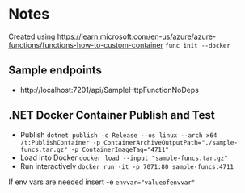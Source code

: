 # Notes

Created using https://learn.microsoft.com/en-us/azure/azure-functions/functions-how-to-custom-container `func init --docker`

## Sample endpoints

* http://localhost:7201/api/SampleHttpFunctionNoDeps

## .NET Docker Container Publish and Test

* Publish `dotnet publish -c Release --os linux --arch x64 /t:PublishContainer -p ContainerArchiveOutputPath="./sample-funcs.tar.gz" -p ContainerImageTag="4711"`
* Load into Docker `docker load --input "sample-funcs.tar.gz"`
* Run interactively `docker run -it -p 7071:80 sample-funcs:4711`

If env vars are needed insert -e  `envvar="valueofenvvar"`
